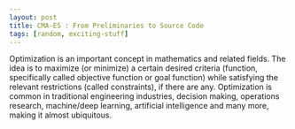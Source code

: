 ```yaml
---
layout: post
title: CMA-ES : From Preliminaries to Source Code
tags: [random, exciting-stuff]
---
```


Optimization is an important concept in mathematics and related fields. The idea is to maximize (or minimize) a certain desired criteria (function, specifically called objective function or goal function) while satisfying the relevant restrictions (called constraints), if there are any. Optimization is common in traditional engineering industries, decision making, operations research, machine/deep learning, artificial intelligence and many more, making it almost ubiquitous. 